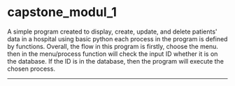 # capstone_modul_1
A simple program created to display, create, update, and delete patients' data in a hospital using basic python
each process in the program is defined by functions.
Overall, the flow in this program is firstly, choose the menu.
then in the menu/process function will check the input ID whether it is on the database.
If the ID is in the database, then the program will execute the chosen process.

------------------------------------------------------------------------------------------------------------------------------
